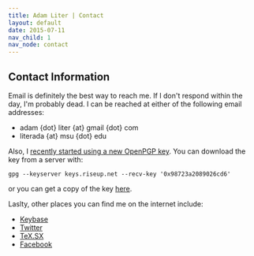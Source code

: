 ```yaml
---
title: Adam Liter | Contact
layout: default
date: 2015-07-11
nav_child: 1
nav_node: contact
---
```


## Contact Information
					
Email is definitely the best way to reach me. If I don't respond within the day, I'm probably dead. I can be reached at either of the following email addresses:

- adam {dot} liter {at} gmail {dot} com
- literada {at} msu {dot} edu

Also, I [recently started using a new OpenPGP key][PGPTransition]. You can download the key from a server with:

    gpg --keyserver keys.riseup.net --recv-key '0x98723a2089026cd6'

or you can get a copy of the key [here][NewKey].

Laslty, other places you can find me on the internet include:

- [Keybase][keybase]
- [Twitter][twitter]
- [TeX.SX][tex-sx]
- [Facebook][facebook]

[keybase]: https://keybase.io/adamliter/
[twitter]: https://twitter.com/adam_liter
[tex-sx]: http://tex.stackexchange.com/users/32888/adam-liter
[facebook]: https://www.facebook.com/adam.liter.7
[NewKey]: https://keybase.io/adamliter/key.asc
[PGPTransition]: http://adamliter.org/activism/security/2014/07/22/pgp-transition-statement/
